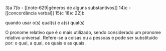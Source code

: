 
3)a 
7)b - [[note-629|gêneros de alguns substantivos]]
14)c - [[concordância verbal]]
15)c
18)c
22)b

quando usar o(s) qual(s) e a(s) qual(s)

O pronome relativo que é o mais utilizado, sendo considerado um pronome relativo universal. Refere-se a coisas ou a pessoas e pode ser substituído por: o qual, a qual, os quais e as quais.

